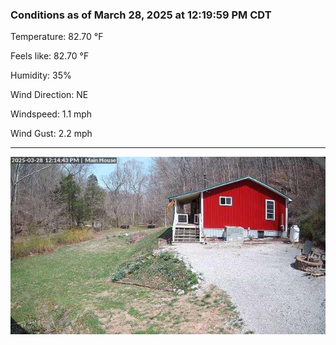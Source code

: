 ### Conditions as of March 28, 2025 at 12:19:59 PM CDT 

Temperature: 82.70 &deg;F

Feels like: 82.70 &deg;F

Humidity: 35%

Wind Direction: NE

Windspeed: 1.1 mph

Wind Gust: 2.2 mph

---

<img src="./images/latest.jpeg"/>

